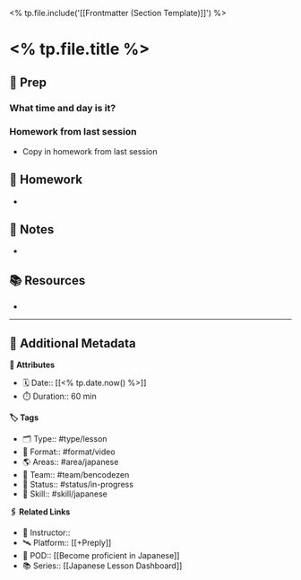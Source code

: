 <% tp.file.include('[[Frontmatter (Section Template)]]') %>

# <% tp.file.title %>

## 🍳 Prep

### What time and day is it?



### Homework from last session

- Copy in homework from last session



## 📓 Homework

- 

## 📝 Notes

- 

## 📚 Resources

- 

---

## 📇 Additional Metadata

**🧰 Attributes**

- 🗓️ Date:: [[<% tp.date.now() %>]]
- ⏱️ Duration:: 60 min

**🏷 Tags**

- 🗂 Type:: #type/lesson
- 📼 Format:: #format/video
- 🌎 Areas:: #area/japanese
- 🙌 Team:: #team/bencodezen 
- 🏁 Status:: #status/in-progress  
- 🏹 Skill:: #skill/japanese

**🖇️ Related Links**

- 👤 Instructor:: 
- 🛰 Platform:: [[+Preply]]
- 🚀 POD:: [[Become proficient in Japanese]]
- 📚 Series:: [[Japanese Lesson Dashboard]]
